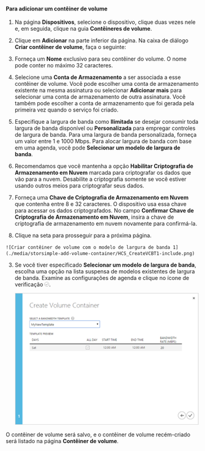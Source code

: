 <!--author=SharS last changed: 9/16/15-->

#### Para adicionar um contêiner de volume

1. Na página **Dispositivos**, selecione o dispositivo, clique duas vezes nele e, em seguida, clique na guia **Contêineres de volume**.

2. Clique em **Adicionar** na parte inferior da página. Na caixa de diálogo **Criar contêiner de volume**, faça o seguinte:

  1. Forneça um **Nome** exclusivo para seu contêiner do volume. O nome pode conter no máximo 32 caracteres.
  2. Selecione uma **Conta de Armazenamento** a ser associada a esse contêiner de volume. Você pode escolher uma conta de armazenamento existente na mesma assinatura ou selecionar **Adicionar mais** para selecionar uma conta de armazenamento de outra assinatura. Você também pode escolher a conta de armazenamento que foi gerada pela primeira vez quando o serviço foi criado.
  3. Especifique a largura de banda como **Ilimitada** se desejar consumir toda largura de banda disponível ou **Personalizada** para empregar controles de largura de banda. Para uma largura de banda personalizada, forneça um valor entre 1 e 1000 Mbps. Para alocar largura de banda com base em uma agenda, você pode **Selecionar um modelo de largura de banda**.
  4. Recomendamos que você mantenha a opção **Habilitar Criptografia de Armazenamento em Nuvem** marcada para criptografar os dados que vão para a nuvem. Desabilite a criptografia somente se você estiver usando outros meios para criptografar seus dados.
  5. Forneça uma **Chave de Criptografia de Armazenamento em Nuvem** que contenha entre 8 e 32 caracteres. O dispositivo usa essa chave para acessar os dados criptografados. No campo **Confirmar Chave de Criptografia de Armazenamento em Nuvem**, insira a chave de criptografia de armazenamento em nuvem novamente para confirmá-la.
  6. Clique na seta para prosseguir para a próxima página.

    ![Criar contêiner de volume com o modelo de largura de banda 1](./media/storsimple-add-volume-container/HCS_CreateVCBT1-include.png)

3. Se você tiver especificado **Selecionar um modelo de largura de banda**, escolha uma opção na lista suspensa de modelos existentes de largura de banda. Examine as configurações de agenda e clique no ícone de verificação ![ícone de verificação](./media/storsimple-configure-new-storage-account/HCS_CheckIcon-include.png).

    ![Criar contêiner de volume com o modelo de largura de banda 2](./media/storsimple-add-volume-container/HCS_CreateVCBT2-include.png)

O contêiner de volume será salvo, e o contêiner de volume recém-criado será listado na página **Contêiner de volume**.
 

<!---HONumber=Sept15_HO3-->
